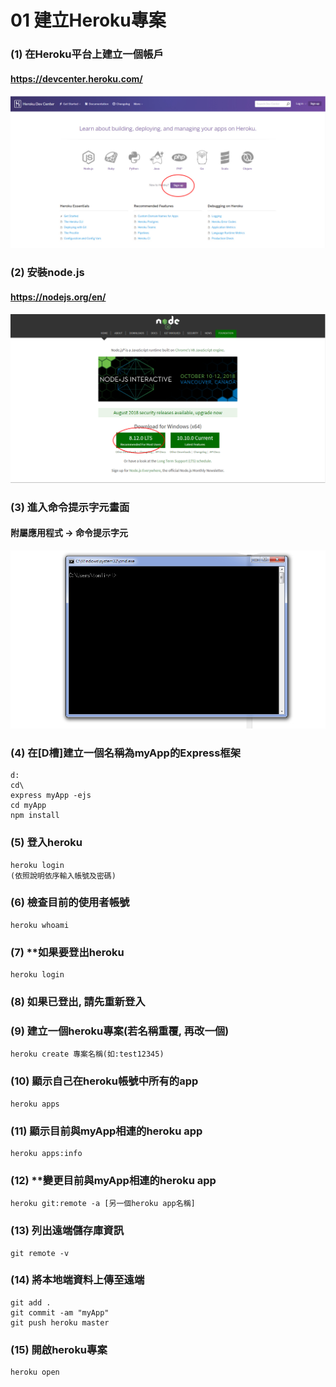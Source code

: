# 01 建立Heroku專案



### (1) 在Heroku平台上建立一個帳戶

#### https://devcenter.heroku.com/
![GitHub Logo](/imgs/1-1.jpg)


### (2) 安裝node.js

#### https://nodejs.org/en/
![GitHub Logo](/imgs/1-2.jpg)


### (3) 進入命令提示字元畫面

#### 附屬應用程式 -> 命令提示字元
![GitHub Logo](/imgs/1-3.jpg)


### (4) 在[D槽]建立一個名稱為myApp的Express框架
```
d:
cd\
express myApp -ejs
cd myApp
npm install
```


### (5) 登入heroku
```
heroku login
(依照說明依序輸入帳號及密碼)
```


### (6) 檢查目前的使用者帳號
```
heroku whoami
```


### (7) **如果要登出heroku
```
heroku login
```


### (8) 如果已登出, 請先重新登入


### (9) 建立一個heroku專案(若名稱重覆, 再改一個)
```
heroku create 專案名稱(如:test12345)
```


### (10) 顯示自己在heroku帳號中所有的app
```
heroku apps
```


### (11) 顯示目前與myApp相連的heroku app
```
heroku apps:info
```


### (12) **變更目前與myApp相連的heroku app
```
heroku git:remote -a [另一個heroku app名稱]
```


### (13) 列出遠端儲存庫資訊
```
git remote -v
```


### (14) 將本地端資料上傳至遠端
```
git add .
git commit -am "myApp"
git push heroku master
```


### (15) 開啟heroku專案
```
heroku open
```

